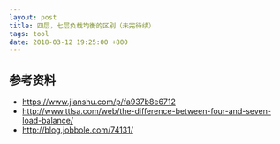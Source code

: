 ```yaml
---
layout: post
title: 四层，七层负载均衡的区别（未完待续）
tags: tool
date: 2018-03-12 19:25:00 +800
---
```



## 参考资料

- https://www.jianshu.com/p/fa937b8e6712
- http://www.ttlsa.com/web/the-difference-between-four-and-seven-load-balance/
- http://blog.jobbole.com/74131/